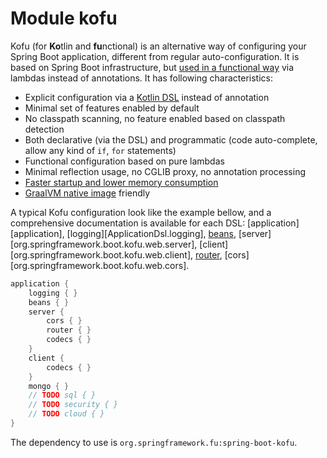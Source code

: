 # Module kofu

Kofu (for **Ko**tlin and **fu**nctional) is an alternative way of configuring your Spring Boot application,
different from regular auto-configuration. It is based on Spring Boot infrastructure, but
[used in a functional way](https://github.com/spring-projects/spring-fu/tree/master/fuconfigure)
via lambdas instead of annotations. It has following characteristics:

 * Explicit configuration via a [Kotlin DSL](https://dzone.com/articles/kotlin-dsl-from-theory-to-practice) instead of annotation
 * Minimal set of features enabled by default
 * No classpath scanning, no feature enabled based on classpath detection
 * Both declarative (via the DSL) and programmatic (code auto-complete, allow any kind of `if`, `for` statements)
 * Functional configuration based on pure lambdas
 * Minimal reflection usage, no CGLIB proxy, no annotation processing
 * [Faster startup and lower memory consumption](https://github.com/spring-projects/spring-fu/blob/master/kofu/benchmarks.adoc)
 * [GraalVM native image](https://github.com/oracle/graal/tree/master/substratevm) friendly

A typical Kofu configuration look like the example bellow, and a comprehensive documentation is available for each DSL: [application][application],
[logging][ApplicationDsl.logging],
[beans](https://docs.spring.io/spring-framework/docs/current/kdoc-api/spring-framework/org.springframework.context.support/beans.html),
[server][org.springframework.boot.kofu.web.server],
[client][org.springframework.boot.kofu.web.client],
[router](https://docs.spring.io/spring-framework/docs/current/kdoc-api/spring-framework/org.springframework.web.reactive.function.server/router.html),
[cors][org.springframework.boot.kofu.web.cors].

```kotlin
application {
	logging { }
	beans { }
	server {
		cors { }
		router { }
		codecs { }
	}
	client {
		codecs { }
	}
	mongo { }
	// TODO sql { }
	// TODO security { }
	// TODO cloud { }
}
```

The dependency to use is `org.springframework.fu:spring-boot-kofu`.

